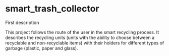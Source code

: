# smart_trash_collector

First description

This project follows the route of the user in the smart recycling process. It describes the recycling units (units with the ability to choose between a recyclable and non-recyclable items) with their holders for different types of garbage (plastic, paper and glass). 